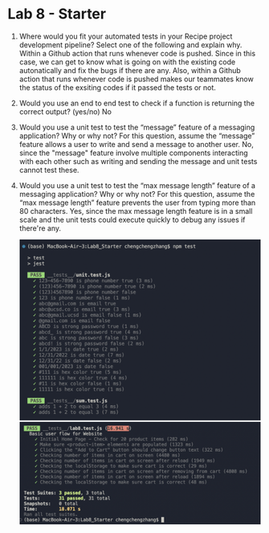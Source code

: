 # Lab 8 - Starter
1) Where would you fit your automated tests in your Recipe project development pipeline? Select one of the following and explain why.
   Within a Github action that runs whenever code is pushed. Since in this case, we can get to know what is going on with the existing code autonatically and fix the bugs if there are any. Also, within a Github action that runs whenever code is pushed makes our teammates know the status of the exsiting codes if it passed the tests or not.
2) Would you use an end to end test to check if a function is returning the correct output? (yes/no)
   No
3) Would you use a unit test to test the “message” feature of a messaging application? Why or why not? For this question, assume the “message” feature allows a user to write and send a message to another user.
   No, since the "message" feature involve multiple components interacting with each other such as writing and sending the message and unit tests cannot test these.
4) Would you use a unit test to test the “max message length” feature of a messaging application? Why or why not? For this question, assume the “max message length” feature prevents the user from typing more than 80 characters.
   Yes, since the max message length feature is in a small scale and the unit tests could execute quickly to debug any issues if there're any.

   ![alt text](./assets/images/test1&2.png)
   ![alt text](./assets/images/test3.png)